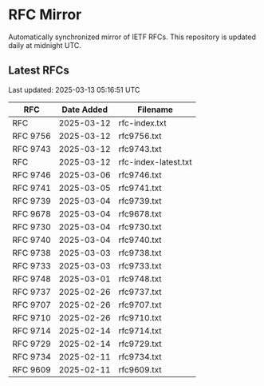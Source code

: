 # RFC Mirror

Automatically synchronized mirror of IETF RFCs. This repository is updated daily at midnight UTC.

## Latest RFCs

Last updated: 2025-03-13 05:16:51 UTC

| RFC | Date Added | Filename |
|-----|------------|----------|
| RFC  | 2025-03-12 | rfc-index.txt |
| RFC 9756 | 2025-03-12 | rfc9756.txt |
| RFC 9743 | 2025-03-12 | rfc9743.txt |
| RFC  | 2025-03-12 | rfc-index-latest.txt |
| RFC 9746 | 2025-03-06 | rfc9746.txt |
| RFC 9741 | 2025-03-05 | rfc9741.txt |
| RFC 9739 | 2025-03-04 | rfc9739.txt |
| RFC 9678 | 2025-03-04 | rfc9678.txt |
| RFC 9730 | 2025-03-04 | rfc9730.txt |
| RFC 9740 | 2025-03-04 | rfc9740.txt |
| RFC 9738 | 2025-03-03 | rfc9738.txt |
| RFC 9733 | 2025-03-03 | rfc9733.txt |
| RFC 9748 | 2025-03-01 | rfc9748.txt |
| RFC 9737 | 2025-02-26 | rfc9737.txt |
| RFC 9707 | 2025-02-26 | rfc9707.txt |
| RFC 9710 | 2025-02-26 | rfc9710.txt |
| RFC 9714 | 2025-02-14 | rfc9714.txt |
| RFC 9729 | 2025-02-14 | rfc9729.txt |
| RFC 9734 | 2025-02-11 | rfc9734.txt |
| RFC 9609 | 2025-02-11 | rfc9609.txt |
